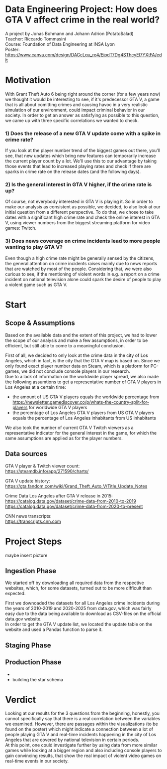 # Data Engineering Project: How does GTA V affect crime in the real world?
A project by Jonas Bohmann and Johann Adrion (Potato$alad) <br/>
Teacher: Riccardo Tommasini <br/>
Course: Foundation of Data Engineering at INSA Lyon <br/>
Poster: https://www.canva.com/design/DAGcLqu_re4/EipdT7Dg4SThcyEl7YXtFA/edit

# Motivation
With Grant Theft Auto 6 being right around the corner (for a few years now) we thought it would be interesting to see, if it's predecessor GTA V, a game that is all about comitting crimes and causing havoc in a very realistic simulation of our environment, could impact criminal behavior in our society. In order to get an answer as satisfying as possible to this question, we came up with three specific correlations we wanted to check.
### 1) Does the release of a new GTA V update come with a spike in crime rate?
If you look at the player number trend of the biggest games out there, you'll see, that new updates which bring new features can temporarily increase the current player count by a lot. We'll use this to our advantage by taking those events that lead to increased playing rates and check if there are sparks in crime rate on the release dates (and the following days).
### 2) Is the general interest in GTA V higher, if the crime rate is up?
Of course, not everybody interested in GTA V is playing it. So in order to make our analysis as consistent as possible, we decided, to also look at our initial question from a different perspective. To do that, we chose to take dates with a significant high crime rate and check the online interest in GTA V, using viewer numbers from the biggest streaming platform for video games: Twitch.
### 3) Does news coverage on crime incidents lead to more people wanting to play GTA V?
Even though a high crime rate might be generally sensed by the citizens, the general attention on crime incidents raises mainly due to news reports that are watched by most of the people. Considering that, we were also curious to see, if the mentioning of violent words in e.g. a report on a crime incident on national television alone could spark the desire of people to play a violent game such as GTA V.

# Start
## Scope & Assumptions
Based on the available data and the extent of this project, we had to lower the scope of our analysis and make a few assumptions, in order to be efficient, but still able to come to a meaningful conclusion. <br/>

First of all, we decided to only look at the crime data in the city of Los Angeles, which in fact, is the city that the GTA V map is based on. Since we only found exact player number data on Steam, which is a platform for PC-games, we did not conclude console players in our research. <br/>
Due to a lack of information on the worldwide player spread, we also made the following assumtions to get a representative number of GTA V players in Los Angeles at a certain time: <br/>
- the amount of US GTA V players equals the worldwide percentage from https://newsletter.gamediscover.co/p/whats-the-country-split-for-players for worldwide GTA V players
- the percentage of Los Angeles GTA V players from US GTA V players equals the percentage of Los Angeles inhabitants from US inhabitants

We also took the number of current GTA V Twitch viewers as a representative indicator for the general interest in the game, for which the same assumptions are applied as for the player numbers.

## Data sources
GTA V player & Twitch viewer count: <br/>
https://steamdb.info/app/271590/charts/ <br/>

GTA V update history: <br/>
https://gta.fandom.com/wiki/Grand_Theft_Auto_V/Title_Update_Notes <br/>

Crime Data Los Angeles after GTA V release in 2015: <br/>
https://catalog.data.gov/dataset/crime-data-from-2010-to-2019 <br/>
https://catalog.data.gov/dataset/crime-data-from-2020-to-present <br/>

CNN news transcripts: <br/>
https://transcripts.cnn.com 

# Project Steps
maybe insert picture
## Ingestion Phase
We started off by downloading all required data from the respective websites, which, for some datasets, turned out to be more difficult than expected.

First we downoaded the datasets for all Los Angeles crime incidents during the years of 2010-2019 and 2020-2025 from data.gov, which was fairly easy due to the data being available to download as CSV-files on the official data.gov website.<br/>
In order to get the GTA V update list, we located the update table on the website and used a Pandas function to parse it.


## Staging Phase


## Production Phase
- 
- building the star schema

# Verdict
Looking at our results for the 3 questions from the beginning, honestly, you cannot specifically say that there is a real correlation between the variables we examined. However, there are passages within the visualizations (to be found on the poster) which might indicate a connection between a lot of people playing GTA V and real-time incidents happening in the city of Los Angeles that are covered by national television in certain periods. <br/>
At this point, one could investigate further by using data from more similar games while looking at a bigger region and also including console players to gain convincing results, that show the real impact of violent video games on real-time events in our society.
